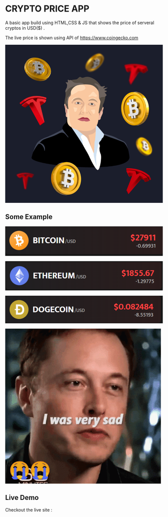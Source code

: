 # CRYPTO PRICE APP

A basic app build using HTML,CSS & JS that shows the price of serveral cryptos in USD($) .

The live price is shown using API of https://www.coingecko.com

![Alt text](Assests/Elon%20kaka.png)


## Some Example 


![Alt text](Assests/Bitcoin.PNG)

![Alt text](Assests/Etherium.PNG)

![Alt text](Assests/Doggy.PNG)

![Alt text](Assests/elon-musk-tears.gif)

## Live Demo
Checkout the live site : 

